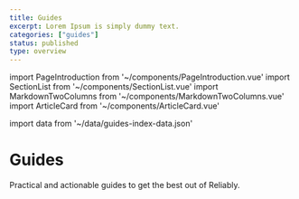 ```yaml
---
title: Guides
excerpt: Lorem Ipsum is simply dummy text.
categories: ["guides"]
status: published
type: overview
---
```

import PageIntroduction from '~/components/PageIntroduction.vue'
import SectionList from '~/components/SectionList.vue'
import MarkdownTwoColumns from '~/components/MarkdownTwoColumns.vue'
import ArticleCard from '~/components/ArticleCard.vue'

import data from '~/data/guides-index-data.json'

# Guides

<PageIntroduction>
  Practical and actionable guides to get the best out of Reliably.
</PageIntroduction>


<MarkdownTwoColumns>
  <ArticleCard
    title="Scan a Kubernetes Manifest"
    description="Use the Reliably CLI to scan a Kubernetes manifest and make your infrastructure more reliable in minutes."
    link="/guides/scan-infrastructure/kubernetes-manifest/"
  />
  <ArticleCard
    title="Define and Measure SLOs"
    description="Use the Reliably CLI to define Service Level Objectives and measure your System's indicators."
    link="/guides/slo/"
  />

</MarkdownTwoColumns>

<SectionList
    title="Scan your Infrastructure"
    categoryName="scan-infrastructure"
    description="The Reliably CLI scans your manifests and clusters."
    link="/guides/scan-infrastructure/"
    :list="data['scan-infrastructure'].links"
/>

<SectionList
    title="CI Pipeline"
    categoryName="ci-pipeline"
    description="Run Reliably as part of your CI pipeline"
    link="/guides/ci-pipeline/"
    :list="data['ci-pipeline'].links"
/>

<SectionList
    title="Running with Kubernetes"
    categoryName="kubectl-plugin"
    description="Run Reliably with Kunernetes"
    link="/guides/"
    :list="data['kubernetes-links'].links"
/>

